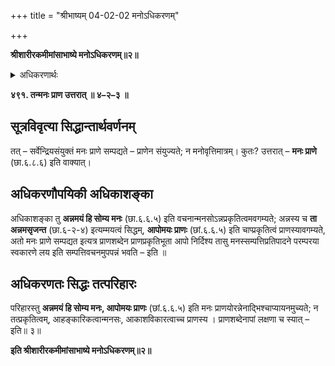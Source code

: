 +++
title = "श्रीभाष्यम् 04-02-02 मनोऽधिकरणम्"

+++


**श्रीशारीरकमीमांसाभाष्ये मनोऽधिकरणम्॥२॥**

<details><summary>अधिकरणार्थः</summary>

सर्वेन्द्रिययुक्तस्य मनसः संयोगरूपा प्राणे सम्पत्तिः
</details>

**४९१. तन्मनः प्राण उत्तरात् ॥ ४–२–३ ॥**

## सूत्रविवृत्या सिद्धान्तार्थवर्णनम्

तत् – सर्वेन्द्रियसंयुक्तं मनः प्राणे सम्पद्यते – प्राणेन संयुज्यते; न मनोवृत्तिमात्रम्। कुतः? उत्तरात् – **मनः प्राणे** (छा.६.८.६) इति वाक्यात्।

## अधिकरणौपयिकी अधिकाशङ्का

अधिकाशङ्का तु **अन्नमयं हि सोम्य मनः** (छा.६.६.५) इति वचनान्मनसोऽन्नप्रकृतित्वमवगम्यते; अन्नस्य च **ता अन्नमसृजन्त** (छा.६-२-४) इत्यम्मयत्वं सिद्धम्, **आपोमयः प्राणः** (छां.६.६.५) इति चाप्प्रकृतित्वं प्राणस्यावगम्यते, अतो मनः प्राणे सम्पद्यत इत्यत्र प्राणशब्देन प्राणप्रकृतिभूता आपो निर्दिश्य तासु मनस्सम्पत्तिप्रतिपादने परम्परया स्वकारणे लय इति सम्पत्तिवचनमुपपन्नं भवति – इति ॥

## अधिकरणतः सिद्धः तत्परिहारः

परिहारस्तु **अन्नमयं हि सोम्य मनः, आपोमयः प्राणः** (छां.६.६.५) इति मनः प्राणयोरन्नेनाद्भिश्चाप्यायनमुच्यते; न तत्प्रकृतित्वम्, आहङ्कारिकत्वान्मनसः, आकाशविकारत्वाच्च प्राणस्य । प्राणशब्देनापां लक्षणा च स्यात् – इति॥ ३॥

**इति श्रीशारीरकमीमांसाभाष्ये मनोऽधिकरणम्॥२॥**


